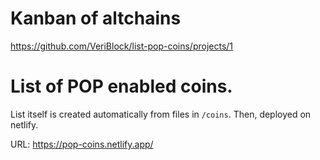 # Kanban of altchains

https://github.com/VeriBlock/list-pop-coins/projects/1

# List of POP enabled coins.

List itself is created automatically from files in `/coins`. Then, deployed on netlify.

URL: https://pop-coins.netlify.app/
